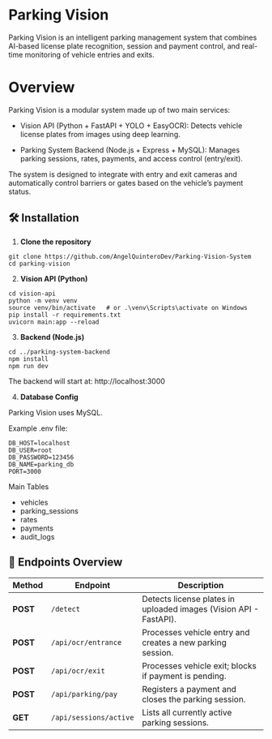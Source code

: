 # Parking Vision

Parking Vision is an intelligent parking management system that combines AI-based license plate recognition, session and payment control, and real-time monitoring of vehicle entries and exits.

# Overview
Parking Vision is a modular system made up of two main services:

*  Vision API (Python + FastAPI + YOLO + EasyOCR): Detects vehicle license plates from images using deep learning.

* Parking System Backend (Node.js + Express + MySQL): Manages parking sessions, rates, payments, and access control (entry/exit).

The system is designed to integrate with entry and exit cameras and automatically control barriers or gates based on the vehicle’s payment status.

 ## 🛠 Installation

1. **Clone the repository**

```
git clone https://github.com/AngelQuinteroDev/Parking-Vision-System
cd parking-vision
```
2. **Vision API (Python)**
```
cd vision-api
python -m venv venv
source venv/bin/activate   # or .\venv\Scripts\activate on Windows
pip install -r requirements.txt
uvicorn main:app --reload
```
3. **Backend (Node.js)**

```
cd ../parking-system-backend
npm install
npm run dev
```
The backend will start at:
http://localhost:3000

4. **Database Config**

Parking Vision uses MySQL.

Example .env file:

```
DB_HOST=localhost
DB_USER=root
DB_PASSWORD=123456
DB_NAME=parking_db
PORT=3000
```
Main Tables

+ vehicles
+ parking_sessions
+ rates
+ payments
+ audit_logs


## 🔗 Endpoints Overview

| Method | Endpoint | Description |
|--------|-----------|-------------|
| **POST** | `/detect` | Detects license plates in uploaded images (Vision API - FastAPI). |
| **POST** | `/api/ocr/entrance` | Processes vehicle entry and creates a new parking session. |
| **POST** | `/api/ocr/exit` | Processes vehicle exit; blocks if payment is pending. |
| **POST** | `/api/parking/pay` | Registers a payment and closes the parking session. |
| **GET**  | `/api/sessions/active` | Lists all currently active parking sessions. |

